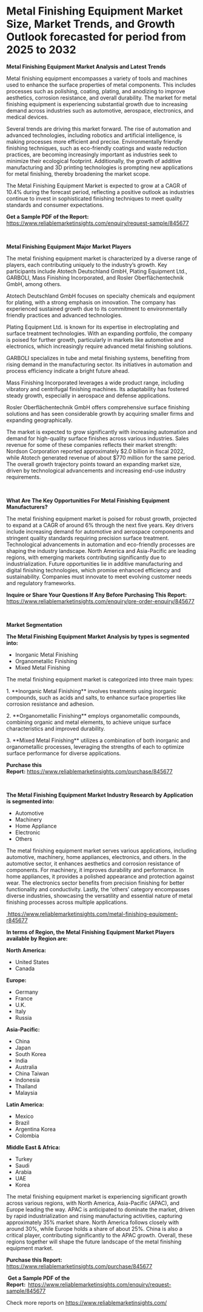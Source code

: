 <p><h1>Metal Finishing Equipment Market Size, Market Trends, and Growth Outlook forecasted for period from 2025 to 2032</h1></p><p><strong>Metal Finishing Equipment Market Analysis and Latest Trends</strong></p>
<p><p>Metal finishing equipment encompasses a variety of tools and machines used to enhance the surface properties of metal components. This includes processes such as polishing, coating, plating, and anodizing to improve aesthetics, corrosion resistance, and overall durability. The market for metal finishing equipment is experiencing substantial growth due to increasing demand across industries such as automotive, aerospace, electronics, and medical devices.</p><p>Several trends are driving this market forward. The rise of automation and advanced technologies, including robotics and artificial intelligence, is making processes more efficient and precise. Environmentally friendly finishing techniques, such as eco-friendly coatings and waste reduction practices, are becoming increasingly important as industries seek to minimize their ecological footprint. Additionally, the growth of additive manufacturing and 3D printing technologies is prompting new applications for metal finishing, thereby broadening the market scope.</p><p>The Metal Finishing Equipment Market is expected to grow at a CAGR of 10.4% during the forecast period, reflecting a positive outlook as industries continue to invest in sophisticated finishing techniques to meet quality standards and consumer expectations.</p></p>
<p><strong>Get a Sample PDF of the Report:&nbsp;</strong> <a href="https://www.reliablemarketinsights.com/enquiry/request-sample/845677?utm_campaign=2143&utm_medium=2&utm_source=Github&utm_content=ia&utm_term=20022025&utm_id=metal-finishing-equipment">https://www.reliablemarketinsights.com/enquiry/request-sample/845677</a></p>
<p>&nbsp;</p>
<p><strong>Metal Finishing Equipment Major Market Players</strong></p>
<p><p>The metal finishing equipment market is characterized by a diverse range of players, each contributing uniquely to the industry’s growth. Key participants include Atotech Deutschland GmbH, Plating Equipment Ltd., GARBOLI, Mass Finishing Incorporated, and Rosler Oberflächentechnik GmbH, among others.</p><p>Atotech Deutschland GmbH focuses on specialty chemicals and equipment for plating, with a strong emphasis on innovation. The company has experienced sustained growth due to its commitment to environmentally friendly practices and advanced technologies.</p><p>Plating Equipment Ltd. is known for its expertise in electroplating and surface treatment technologies. With an expanding portfolio, the company is poised for further growth, particularly in markets like automotive and electronics, which increasingly require advanced metal finishing solutions.</p><p>GARBOLI specializes in tube and metal finishing systems, benefiting from rising demand in the manufacturing sector. Its initiatives in automation and process efficiency indicate a bright future ahead.</p><p>Mass Finishing Incorporated leverages a wide product range, including vibratory and centrifugal finishing machines. Its adaptability has fostered steady growth, especially in aerospace and defense applications.</p><p>Rosler Oberflächentechnik GmbH offers comprehensive surface finishing solutions and has seen considerable growth by acquiring smaller firms and expanding geographically. </p><p>The market is expected to grow significantly with increasing automation and demand for high-quality surface finishes across various industries. Sales revenue for some of these companies reflects their market strength: Nordson Corporation reported approximately $2.0 billion in fiscal 2022, while Atotech generated revenue of about $770 million for the same period. The overall growth trajectory points toward an expanding market size, driven by technological advancements and increasing end-use industry requirements.</p></p>
<p>&nbsp;</p>
<p><strong>What Are The Key Opportunities For Metal Finishing Equipment Manufacturers?</strong></p>
<p><p>The metal finishing equipment market is poised for robust growth, projected to expand at a CAGR of around 6% through the next five years. Key drivers include increasing demand for automotive and aerospace components and stringent quality standards requiring precision surface treatment. Technological advancements in automation and eco-friendly processes are shaping the industry landscape. North America and Asia-Pacific are leading regions, with emerging markets contributing significantly due to industrialization. Future opportunities lie in additive manufacturing and digital finishing technologies, which promise enhanced efficiency and sustainability. Companies must innovate to meet evolving customer needs and regulatory frameworks.</p></p>
<p><strong>Inquire or Share Your Questions If Any Before Purchasing This Report:</strong> <a href="https://www.reliablemarketinsights.com/enquiry/pre-order-enquiry/845677?utm_campaign=2143&utm_medium=2&utm_source=Github&utm_content=ia&utm_term=20022025&utm_id=metal-finishing-equipment">https://www.reliablemarketinsights.com/enquiry/pre-order-enquiry/845677</a></p>
<p>&nbsp;</p>
<p><strong>Market Segmentation</strong></p>
<p><strong>The Metal Finishing Equipment Market Analysis by types is segmented into:</strong></p>
<p><ul><li>Inorganic Metal Finishing</li><li>Organometallic Finishing</li><li>Mixed Metal Finishing</li></ul></p>
<p><p>The metal finishing equipment market is categorized into three main types: </p><p>1. **Inorganic Metal Finishing** involves treatments using inorganic compounds, such as acids and salts, to enhance surface properties like corrosion resistance and adhesion. </p><p>   </p><p>2. **Organometallic Finishing** employs organometallic compounds, combining organic and metal elements, to achieve unique surface characteristics and improved durability. </p><p>   </p><p>3. **Mixed Metal Finishing** utilizes a combination of both inorganic and organometallic processes, leveraging the strengths of each to optimize surface performance for diverse applications.</p></p>
<p><strong>Purchase this Report:&nbsp;</strong><a href="https://www.reliablemarketinsights.com/purchase/845677?utm_campaign=2143&utm_medium=2&utm_source=Github&utm_content=ia&utm_term=20022025&utm_id=metal-finishing-equipment">https://www.reliablemarketinsights.com/purchase/845677</a></p>
<p>&nbsp;</p>
<p><strong>The Metal Finishing Equipment Market Industry Research by Application is segmented into:</strong></p>
<p><ul><li>Automotive</li><li>Machinery</li><li>Home Appliance</li><li>Electronic</li><li>Others</li></ul></p>
<p><p>The metal finishing equipment market serves various applications, including automotive, machinery, home appliances, electronics, and others. In the automotive sector, it enhances aesthetics and corrosion resistance of components. For machinery, it improves durability and performance. In home appliances, it provides a polished appearance and protection against wear. The electronics sector benefits from precision finishing for better functionality and conductivity. Lastly, the 'others' category encompasses diverse industries, showcasing the versatility and essential nature of metal finishing processes across multiple applications.</p></p>
<p><a href="https://www.reliablemarketinsights.com/metal-finishing-equipment-r845677?utm_campaign=2143&utm_medium=2&utm_source=Github&utm_content=ia&utm_term=20022025&utm_id=metal-finishing-equipment">&nbsp;https://www.reliablemarketinsights.com/metal-finishing-equipment-r845677</a></p>
<p><strong>In terms of Region, the Metal Finishing Equipment Market Players available by Region are:</strong></p>
<p>
    <p> <strong> North America: </strong>
        <ul>
            <li>United States</li>
            <li>Canada</li>
        </ul>
        </p> 
    <p> <strong> Europe: </strong>
        <ul>
            <li>Germany</li>
            <li>France</li>
            <li>U.K.</li>
            <li>Italy</li>
            <li>Russia</li>
        </ul>
        </p> 
    <p> <strong> Asia-Pacific: </strong>
        <ul>
            <li>China</li>
            <li>Japan</li>
            <li>South Korea</li>
            <li>India</li>
            <li>Australia</li>
            <li>China Taiwan</li>
            <li>Indonesia</li>
            <li>Thailand</li>
            <li>Malaysia</li>
        </ul>
        </p> 
    <p> <strong> Latin America: </strong>
        <ul>
            <li>Mexico</li>
            <li>Brazil</li>
            <li>Argentina Korea</li>
            <li>Colombia</li>
        </ul>
        </p> 
    <p> <strong> Middle East & Africa: </strong>
        <ul>
            <li>Turkey</li>
            <li>Saudi</li>
            <li>Arabia</li>
            <li>UAE</li>
            <li>Korea</li>
        </ul>
    </p>
    </p>
<p><p>The metal finishing equipment market is experiencing significant growth across various regions, with North America, Asia-Pacific (APAC), and Europe leading the way. APAC is anticipated to dominate the market, driven by rapid industrialization and rising manufacturing activities, capturing approximately 35% market share. North America follows closely with around 30%, while Europe holds a share of about 25%. China is also a critical player, contributing significantly to the APAC growth. Overall, these regions together will shape the future landscape of the metal finishing equipment market.</p></p>
<p><strong>Purchase this Report: </strong><a href="https://www.reliablemarketinsights.com/purchase/845677?utm_campaign=2143&utm_medium=2&utm_source=Github&utm_content=ia&utm_term=20022025&utm_id=metal-finishing-equipment">https://www.reliablemarketinsights.com/purchase/845677</a></p>
<p>&nbsp;<strong>Get a Sample PDF of the Report:&nbsp;&nbsp;</strong><a href="https://www.reliablemarketinsights.com/enquiry/request-sample/845677?utm_campaign=2143&utm_medium=2&utm_source=Github&utm_content=ia&utm_term=20022025&utm_id=metal-finishing-equipment">https://www.reliablemarketinsights.com/enquiry/request-sample/845677</a></p>
<p><strong></strong></p>
<p>Check more reports on <a href="https://www.reliablemarketinsights.com/?utm_campaign=2143&utm_medium=2&utm_source=Github&utm_content=ia&utm_term=20022025&utm_id=metal-finishing-equipment">https://www.reliablemarketinsights.com/</a></p>
